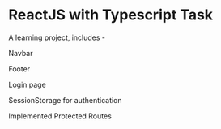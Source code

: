 # ReactJS with Typescript Task

A learning project, includes -

Navbar

Footer

Login page

SessionStorage for authentication

Implemented Protected Routes
